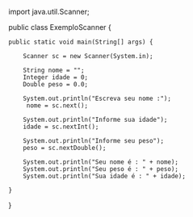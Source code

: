 import java.util.Scanner;

public class ExemploScanner {

    public static void main(String[] args) {

        Scanner sc = new Scanner(System.in);

        String nome = "";
        Integer idade = 0;
        Double peso = 0.0;

        System.out.println("Escreva seu nome :");
         nome = sc.next();

        System.out.println("Informe sua idade");
        idade = sc.nextInt();

        System.out.println("Informe seu peso");
        peso = sc.nextDouble();

        System.out.println("Seu nome é : " + nome);
        System.out.println("Seu peso é : " + peso);
        System.out.println("Sua idade é : " + idade);

    }

}
